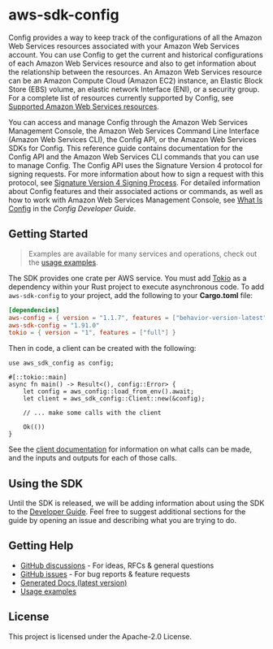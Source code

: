 # aws-sdk-config

Config provides a way to keep track of the configurations of all the Amazon Web Services resources associated with your Amazon Web Services account. You can use Config to get the current and historical configurations of each Amazon Web Services resource and also to get information about the relationship between the resources. An Amazon Web Services resource can be an Amazon Compute Cloud (Amazon EC2) instance, an Elastic Block Store (EBS) volume, an elastic network Interface (ENI), or a security group. For a complete list of resources currently supported by Config, see [Supported Amazon Web Services resources](https://docs.aws.amazon.com/config/latest/developerguide/resource-config-reference.html#supported-resources).

You can access and manage Config through the Amazon Web Services Management Console, the Amazon Web Services Command Line Interface (Amazon Web Services CLI), the Config API, or the Amazon Web Services SDKs for Config. This reference guide contains documentation for the Config API and the Amazon Web Services CLI commands that you can use to manage Config. The Config API uses the Signature Version 4 protocol for signing requests. For more information about how to sign a request with this protocol, see [Signature Version 4 Signing Process](https://docs.aws.amazon.com/general/latest/gr/signature-version-4.html). For detailed information about Config features and their associated actions or commands, as well as how to work with Amazon Web Services Management Console, see [What Is Config](https://docs.aws.amazon.com/config/latest/developerguide/WhatIsConfig.html) in the _Config Developer Guide_.

## Getting Started

> Examples are available for many services and operations, check out the
> [usage examples](https://github.com/awsdocs/aws-doc-sdk-examples/tree/main/rustv1).

The SDK provides one crate per AWS service. You must add [Tokio](https://crates.io/crates/tokio)
as a dependency within your Rust project to execute asynchronous code. To add `aws-sdk-config` to
your project, add the following to your **Cargo.toml** file:

```toml
[dependencies]
aws-config = { version = "1.1.7", features = ["behavior-version-latest"] }
aws-sdk-config = "1.91.0"
tokio = { version = "1", features = ["full"] }
```

Then in code, a client can be created with the following:

```rust,no_run
use aws_sdk_config as config;

#[::tokio::main]
async fn main() -> Result<(), config::Error> {
    let config = aws_config::load_from_env().await;
    let client = aws_sdk_config::Client::new(&config);

    // ... make some calls with the client

    Ok(())
}
```

See the [client documentation](https://docs.rs/aws-sdk-config/latest/aws_sdk_config/client/struct.Client.html)
for information on what calls can be made, and the inputs and outputs for each of those calls.

## Using the SDK

Until the SDK is released, we will be adding information about using the SDK to the
[Developer Guide](https://docs.aws.amazon.com/sdk-for-rust/latest/dg/welcome.html). Feel free to suggest
additional sections for the guide by opening an issue and describing what you are trying to do.

## Getting Help

* [GitHub discussions](https://github.com/awslabs/aws-sdk-rust/discussions) - For ideas, RFCs & general questions
* [GitHub issues](https://github.com/awslabs/aws-sdk-rust/issues/new/choose) - For bug reports & feature requests
* [Generated Docs (latest version)](https://awslabs.github.io/aws-sdk-rust/)
* [Usage examples](https://github.com/awsdocs/aws-doc-sdk-examples/tree/main/rustv1)

## License

This project is licensed under the Apache-2.0 License.

